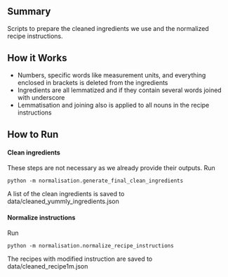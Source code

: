 ## Summary
Scripts to prepare the cleaned ingredients we use and the normalized recipe instructions.

## How it Works 
- Numbers, specific words like measurement units, and everything enclosed in brackets is deleted from the ingredients 
 - Ingredients are all lemmatized and if they contain several words joined with underscore
 - Lemmatisation and joining also is applied to all nouns in the recipe instructions


## How to Run

#### Clean ingredients
These steps are not necessary as we already provide their outputs.
Run
    
    python -m normalisation.generate_final_clean_ingredients
    
A list of the clean ingredients is saved to data/cleaned_yummly_ingredients.json

#### Normalize instructions
Run

    python -m normalisation.normalize_recipe_instructions
    
The recipes with modified instruction are saved to data/cleaned_recipe1m.json